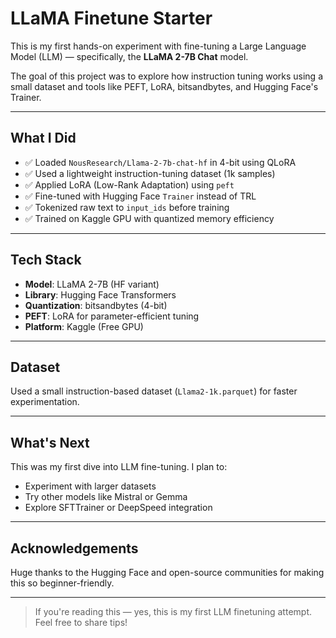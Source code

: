 # LLaMA Finetune Starter

This is my first hands-on experiment with fine-tuning a Large Language Model (LLM) — specifically, the **LLaMA 2-7B Chat** model.

The goal of this project was to explore how instruction tuning works using a small dataset and tools like PEFT, LoRA, bitsandbytes, and Hugging Face's Trainer.

---

## What I Did

- ✅ Loaded `NousResearch/Llama-2-7b-chat-hf` in 4-bit using QLoRA
- ✅ Used a lightweight instruction-tuning dataset (1k samples)
- ✅ Applied LoRA (Low-Rank Adaptation) using `peft`
- ✅ Fine-tuned with Hugging Face `Trainer` instead of TRL
- ✅ Tokenized raw text to `input_ids` before training
- ✅ Trained on Kaggle GPU with quantized memory efficiency

---

## Tech Stack

- **Model**: LLaMA 2-7B (HF variant)
- **Library**: Hugging Face Transformers
- **Quantization**: bitsandbytes (4-bit)
- **PEFT**: LoRA for parameter-efficient tuning
- **Platform**: Kaggle (Free GPU)

---

## Dataset

Used a small instruction-based dataset (`Llama2-1k.parquet`) for faster experimentation.

---

## What's Next

This was my first dive into LLM fine-tuning. I plan to:

- Experiment with larger datasets
- Try other models like Mistral or Gemma
- Explore SFTTrainer or DeepSpeed integration

---

## Acknowledgements

Huge thanks to the Hugging Face and open-source communities for making this so beginner-friendly.

---

>  If you're reading this — yes, this is my first LLM finetuning attempt. Feel free to share tips!
